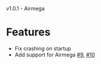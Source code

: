 v1.0.1 - Airmega

# Features

- Fix crashing on startup
- Add support for Airmega [#9](https://github.com/OrigamiDream/homebridge-coway/issues/9), [#10](https://github.com/OrigamiDream/homebridge-coway/issues/10)
